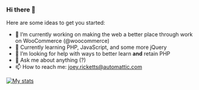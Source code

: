 ### Hi there 👋

Here are some ideas to get you started:

- 🔭 I’m currently working on making the web a better place through work on WooCommerce (@woocommerce)
- 🌱 Currently learning PHP, JavaScript, and some more jQuery
- 🤔 I’m looking for help with ways to better learn **and** retain PHP
- 💬 Ask me about anything (?)
- 📫 How to reach me: joey.ricketts@automattic.com

[![My stats](https://github-readme-stats.vercel.app/api?username=jrick1229)](https://github.com/anuraghazra/github-readme-stats)
